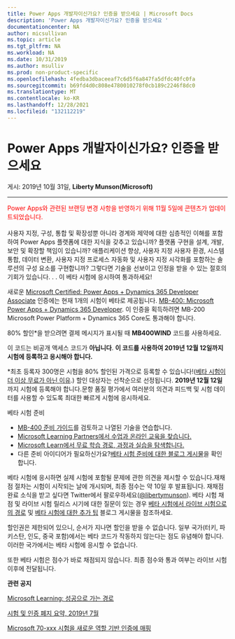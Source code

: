```yaml
---
title: Power Apps 개발자이신가요? 인증을 받으세요 | Microsoft Docs
description: 'Power Apps 개발자이신가요? 인증을 받으세요 '
documentationcenter: NA
author: micsullivan
ms.topic: article
ms.tgt_pltfrm: NA
ms.workload: NA
ms.date: 10/31/2019
ms.author: msulliv
ms.prod: non-product-specific
ms.openlocfilehash: 4fedba3dbaceeaf7c6d5f6a847fa5dfdc40fc0fa
ms.sourcegitcommit: b69fd4d0c808e4780010278f0cb189c2246f8dc0
ms.translationtype: MT
ms.contentlocale: ko-KR
ms.lasthandoff: 12/28/2021
ms.locfileid: "132112219"
---
```

# <a name="are-you-a-power-apps-developer-its-time-to-be-certified"></a>Power Apps 개발자이신가요? 인증을 받으세요

게시: 2019년 10월 31일, **Liberty Munson(Microsoft)**

___

<div style='color&#58; red;'>Power Apps와 관련된 브랜딩 변경 사항을 반영하기 위해 11월 5일에 콘텐츠가 업데이트되었습니다.</div>
<br/>
사용자 지정, 구성, 통합 및 확장성뿐 아니라 경계와 제약에 대한 심층적인 이해를 포함하여 Power Apps 플랫폼에 대한 지식을 갖추고 있습니까? 플랫폼 구현을 설계, 개발, 보안 및 확장할 책임이 있습니까? 애플리케이션 향상, 사용자 지정 사용자 환경, 시스템 통합, 데이터 변환, 사용자 지정 프로세스 자동화 및 사용자 지정 시각화를 포함하는 솔루션의 구성 요소를 구현합니까? 그렇다면 기술을 선보이고 인정을 받을 수 있는 절호의 기회가 있습니다. . . 이 베타 시험에 응시하여 통과하세요!

새로운 [Microsoft Certified: Power Apps + Dynamics 365 Developer Associate](https://docs.microsoft.com/learn/certifications/power-apps-and-d365-developer-associate?WT.mc_id=mb400blog__cert_powerappsd365developer-blog-wwl) 인증에는 현재 1개의 시험이 베타로 제공됩니다. [MB-400: Microsoft Power Apps + Dynamics 365 Developer](https://docs.microsoft.com/learn/certifications/exams/mb-400?WT.mc_id=mb400blog__cert_examsmb400-blog-wwl). 이 인증을 획득하려면 MB-200 Microsoft Power Platform + Dynamics 365 Core도 통과해야 합니다.

80% 할인*을 받으려면 결제 메시지가 표시될 때 **MB400WIND** 코드를 사용하세요.

이 코드는 비공개 액세스 코드가 **아닙니다**. **이 코드를 사용하여 2019년 12월 12일까지 시험에 등록하고 응시해야 합니다.**

*최초 등록자 300명은 시험을 80% 할인된 가격으로 등록할 수 있습니다!([베타 시험이 더 이상 무료가 아닌 이유](https://www.microsoft.com/en-us/learning/community-blog-post.aspx?BlogId=8&Id=374922).) 할인 대상자는 선착순으로 선정됩니다. **2019년 12월 12일** 까지 시험에 등록해야 합니다.문항 품질 평가에서 여러분의 의견과 피드백 및 시험 데이터를 사용할 수 있도록 최대한 빠르게 시험에 응시하세요.

베타 시험 준비

- [MB-400 준비 가이드](https://www.microsoft.com/learning/exam-MB-400.aspx)를 검토하고 나열된 기술을 연습합니다. 
- [Microsoft Learning Partners에서 수업과 온라인 교육을 찾습니다.](https://www.microsoft.com/learning/course-list.aspx)
- [Microsoft Learn에서 무료 학습 경로, 과정과 실습을 탐색합니다.](https://docs.microsoft.com/learn/browse)
- 다른 준비 아이디어가 필요하신가요?[베타 시험 준비에 대한 블로그 게시물](https://www.microsoft.com/en-us/learning/community-blog-post.aspx?BlogId=8&Id=374544)을 확인합니다.

베타 시험에 응시하면 실제 시험에 포함될 문제에 관한 의견을 제시할 수 있습니다.재채점 절차는 시험이 시작되는 날에 개시되며, 최종 점수는 약 10일 후 발표됩니다. 재채점 완료 소식을 받고 싶다면 Twitter에서 팔로우하세요([@libertymunson](https://twitter.com/LibertyMunson)). 베타 시험 채점 및 라이브 시험 릴리스 시기에 대한 질문이 있는 경우 [베타 시험에서 라이브 시험으로의 경로](https://www.microsoft.com/en-us/learning/community-blog-post.aspx?BlogId=8&Id=374675) 및 [베타 시험에 대한 추가 팁](https://www.microsoft.com/en-us/learning/community-blog-post.aspx?BlogId=8&Id=374723) 블로그 게시물을 참조하세요.

할인권은 제한되어 있으니, 순서가 지나면 할인을 받을 수 없습니다. 일부 국가(터키, 파키스탄, 인도, 중국 포함)에서는 베타 코드가 작동하지 않는다는 점도 유념해야 합니다. 이러한 국가에서는 베타 시험에 응시할 수 없습니다.

또한 베타 시험은 점수가 바로 채점되지 않습니다. 최종 점수와 통과 여부는 라이브 시험 이후에 전달됩니다.

**관련 공지**

[Microsoft Learning: 성공으로 가는 경로](https://www.microsoft.com/en-us/learning/community-blog-post.aspx?BlogId=8&Id=375243)

[시험 및 인증 폐지 요약, 2019년 7월](https://www.microsoft.com/en-us/learning/community-blog-post.aspx?BlogId=8&Id=375242)

[Microsoft 70-xxx 시험을 새로운 역할 기반 인증에 매핑](https://www.microsoft.com/en-us/learning/community-blog-post.aspx?BlogId=8&Id=375236)




